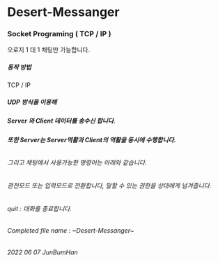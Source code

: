 # Desert-Messanger
### Socket Programing ( TCP / IP )
오로지 1 대 1 채팅만 가능합니다.


##### 동작 방법
TCP / IP 
##### UDP 방식을 이용해 
##### Server 와 Client 데이터를 송수신 합니다.
##### 또한 Server는 Server역활과 Client의 역활을 동시에 수행합니다.
###### 
###### 그리고 채팅에서 사용가능한 명령어는 아래와 같습니다.
###### 관전모드 또는 입력모드로 전환합니다, 말할 수 있는 권한을 상대에게 넘겨줍니다.
###### quit : 대화를 종료합니다.

###### Completed file name : ~Desert-Messanger~
###### 2022 06 07 JunBumHan
